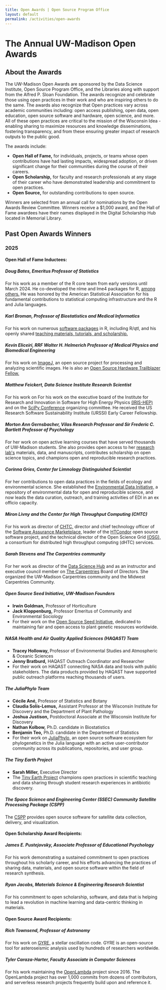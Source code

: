 ```yaml
---
title: Open Awards | Open Source Program Office
layout: default
permalink: /activities/open-awards
---
```


<h1 class="page-title uw-mini-bar">The Annual UW-Madison Open Awards</h1>

<h2>About the Awards</h2>

<p> The UW-Madison Open Awards are sponsored by the Data Science Institute, Open Source Program Office, and the Libraries along with support from the Alfred P. Sloan Foundation. The awards recognize and celebrate those using open practices in their work and who are inspiring others to do the same. The awards also recognize that Open practices vary across academic communities including: open access publishing, open data, open education, open source software and hardware, open science, and more. All of these open practices are critical to the mission of the Wisconsin Idea - enabling sharing to maximize resources and knowledge disseminations, fostering transparency, and from these ensuring greater impact of research outputs to the public good.</p>

<p>The awards include:</p>
<ul>
	<li><b>Open Hall of Fame,</b> for individuals, projects, or teams whose open contributions have had lasting impacts, widespread adoption, or driven significant change for their communities during the course of their careers.</li>
	<li><b>Open Scholarship,</b> for faculty and research professionals at any stage of their career who have demonstrated leadership and commitment to open practices.</li>
	<li><b>Open Source,</b> for outstanding contributions to open source.</li>
</ul>		


<p>Winners are selected from an annual call for nominations by the Open Awards Review Committee. Winners receive a $1,000 award, and the Hall of Fame awardees have their names displayed in the Digital Scholarship Hub located in Memorial Library.</p>

<h2>Past Open Awards Winners</h2>

<h3>2025</h3>

<h4>Open Hall of Fame Inductees:</h4>

<h5>Doug Bates, Emeritus Professor of Statistics</h5>
<p>For his work as a member of the R core team from early versions until March 2024. He co-developed the nlme and lme4 packages for R, <a href="https://pages.stat.wisc.edu/~bates/">among others.</a> He was honored by the American Statistical Association for his fundamental contributions to statistical computing infrastructure and the R and Julia languages.</p>

<h5>Karl Broman, Professor of Biostatistics and Medical Informatics</h5>
<p>For his work on numerous <a href="https://kbroman.org/software.html">software packages</a> in R, including R/qtl, and his openly shared <a href="https://kbroman.org/">teaching materials, tutorials, and scholarship.</a>

<h5>Kevin Eliceiri, RRF Walter H. Helmerich Professor of Medical Physics and Biomedical Engineering</h5>
<p>For his work on <a href="https://imagej.net/">ImageJ,</a> an open source project for processing and analyzing scientific images. He is also an <a href="https://research.wisc.edu/uncategorized/2022/08/02/eliceiri-named-open-hardware-trailblazer-fellow/">Open Source Hardware Trailblazer Fellow.</a>

<h5>Matthew Feickert, Data Science Institute Research Scientist</h5>
<p>For his work on For his work on the executive board of the Institute for Research and Innovation in Software for High Energy Physics <a href="https://iris-hep.org/">(IRIS-HEP)</a> and on the <a href="https://conference.scipy.org/">SciPy Conference</a> organizing committee. He received the US Research Software Sustainability Institute (URSSI) Early Career Fellowship.

<h5>Morton Ann Gernsbacher, Vilas Research Professor and Sir Frederic C. Bartlett Professor of Psychology</h5>
<p>For her work on open active learning courses that have served thousands of UW-Madison students. She also provides open access to her <a href="https://gernsbacherlab.org/">research lab's</a> materials, data, and manuscripts, contributes scholarship on open science topics, and champions open and reproducible research practices.</p>

<h5>Corinna Gries, Center for Limnology Distinguished Scientist</h5>
<p>For her contributions to open data practices in the fields of ecology and environmental science. She established the <a href="https://edirepository.org/">Environmental Data Initiative,</a> a repository of environmental data for open and reproducible science, and now leads the data curation, outreach, and training activities of EDI in an ex officio capacity.

<h5>Miron Livny and the Center for High Throughput Computing (CHTC)</h5>
<p>For his work as director of <a href="https://chtc.cs.wisc.edu/">CHTC,</a> director and chief technology officer of the <a href="https://continuousassurance.wordpress.com/">Software Assurance Marketplace,</a> leader of the <a href="https://research.cs.wisc.edu/htcondor/">HTCondor</a> open source software project, and the technical director of the Open Science Grid <a href="https://osg-htc.org/">(OSG),</a> a consortium for distributed high throughput computing (dHTC) services.</p>

<h5>Sarah Stevens and The Carpentries community</h5>
<p>For her work as director of the <a href="https://hub.datascience.wisc.edu/">Data Science Hub</a> and as an instructor and executive council member on <a href="https://carpentries.org/">The Carpentries</a> Board of Directors. She organized the UW-Madison Carpentries community and the Midwest Carpentries Community.</p>

<h5>Open Source Seed Initiative, UW-Madison Founders </h5>
<ul>
	<li><b>Irwin Goldman,</b> Professor of Horticulture</li>
	<li><b>Jack Kloppenburg,</b> Professor Emeritus of Community and Environmental Sociology</li>
	<li>For their work on the <a href="https://osseeds.org/">Open Source Seed Initiative,</a> dedicated to maintaining fair and open access to plant genetic resources worldwide.</li>
</ul>


<h5>NASA Health and Air Quality Applied Sciences (HAQAST) Team</h5>
<ul>
	<li><b>Tracey Holloway, </b>Professor of Environmental Studies and Atmospheric & Oceanic Sciences</li>
	<li><b>Jenny Bratburd,</b> HAQAST Outreach Coordinator and Researcher</li>
	<li>For their work on HAQAST connecting NASA data and tools with public stakeholders. The data products provided by HAQAST have supported public outreach platforms reaching thousands of users.</li>
</ul>


<h5>The JuliaPhylo Team</h5>
<ul>
	<li><b>Cécile Ané,</b> Professor of Statistics and Botany</li>
	<li><b>Claudia Solís-Lemus,</b> Assistant Professor at the Wisconsin Institute for Discovery and the Department of Plant Pathology</li>
	<li><b>Joshua Justison,</b> Postdoctoral Associate at the Wisconsin Institute for Discovery</li>
	<li><b>Nathan Kolbow,</b> Ph.D. candidate in Biostatistics</li>
	<li><b>Benjamin Teo,</b> Ph.D. candidate in the Department of Statistics</li>
	<li>For their work on <a href="https://juliaphylo.github.io/JuliaPhyloWebsite/">JuliaPhylo,</a> an open source software ecosystem for phylogenetics in the Julia language with an active user-contributor community across its publications, repositories, and user group.</li>
</ul>


<h5>The Tiny Earth Project</h5>
<ul>
	<li><b>Sarah Miller,</b> Executive Director</li>
	<li>The <a href="https://tinyearth.wisc.edu/">Tiny Earth Project</a> champions open practices in scientific teaching and data sharing through student research experiences in antibiotic discovery.</li>
</ul>

<h5>The Space Science and Engineering Center (SSEC) Community Satellite Processing Package (CSPP)</h5>
<p>The <a href="https://cimss.ssec.wisc.edu/cspp/">CSPP</a> provides open source software for satellite data collection, delivery, and visualization.</p>

<h4>Open Scholarship Award Recipients:</h4>

<h5>James E. Pustejovsky, Associate Professor of Educational Psychology</h5>
<p>For his work demonstrating a sustained commitment to open practices throughout his scholarly career, and his efforts advancing the practices of sharing data, materials, and open source software within the field of research synthesis.​</p>

<h5>Ryan Jacobs, Materials Science & Engineering Research Scientist</h5>
<p>For his commitment to open scholarship, software, and data that is helping to lead a revolution in machine learning and data-centric thinking in materials.​</p>

<h4>Open Source Award Recipients:</h4>

<h5>Rich Townsend, Professor of Astronomy</h5>
<p>For his work on <a href="https://gyre.readthedocs.io/en/stable/">GYRE,</a> a stellar oscillation code. GYRE is an open-source tool for asteroseismic analysis used by hundreds of researchers worldwide.​</p>

<h5>Tyler Caraza-Harter​, Faculty Associate in Computer Sciences</h5>
<p>For his work maintaining the <a href="https://github.com/open-lambda">OpenLambda</a> project since 2016. The OpenLambda project has over 1,000 commits from dozens of contributors, and serverless research projects frequently build upon and reference it.​</p>




	


  


